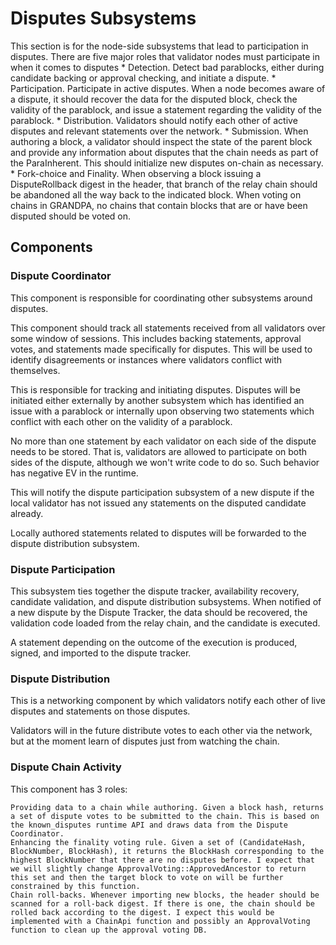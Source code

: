# Disputes Subsystems

This section is for the node-side subsystems that lead to participation in disputes. There are five major roles that validator nodes must participate in when it comes to disputes
    * Detection. Detect bad parablocks, either during candidate backing or approval checking, and initiate a dispute.
    * Participation. Participate in active disputes. When a node becomes aware of a dispute, it should recover the data for the disputed block, check the validity of the parablock, and issue a statement regarding the validity of the parablock.
    * Distribution. Validators should notify each other of active disputes and relevant statements over the network.
    * Submission. When authoring a block, a validator should inspect the state of the parent block and provide any information about disputes that the chain needs as part of the ParaInherent. This should initialize new disputes on-chain as necessary.
    * Fork-choice and Finality. When observing a block issuing a DisputeRollback digest in the header, that branch of the relay chain should be abandoned all the way back to the indicated block. When voting on chains in GRANDPA, no chains that contain blocks that are or have been disputed should be voted on.

## Components

### Dispute Coordinator

This component is responsible for coordinating other subsystems around disputes.

This component should track all statements received from all validators over some window of sessions. This includes backing statements, approval votes, and statements made specifically for disputes. This will be used to identify disagreements or instances where validators conflict with themselves.

This is responsible for tracking and initiating disputes. Disputes will be initiated either externally by another subsystem which has identified an issue with a parablock or internally upon observing two statements which conflict with each other on the validity of a parablock.

No more than one statement by each validator on each side of the dispute needs to be stored. That is, validators are allowed to participate on both sides of the dispute, although we won't write code to do so. Such behavior has negative EV in the runtime.

This will notify the dispute participation subsystem of a new dispute if the local validator has not issued any statements on the disputed candidate already.

Locally authored statements related to disputes will be forwarded to the dispute distribution subsystem.

### Dispute Participation

This subsystem ties together the dispute tracker, availability recovery, candidate validation, and dispute distribution subsystems. When notified of a new dispute by the Dispute Tracker, the data should be recovered, the validation code loaded from the relay chain, and the candidate is executed.

A statement depending on the outcome of the execution is produced, signed, and imported to the dispute tracker.

### Dispute Distribution

This is a networking component by which validators notify each other of live disputes and statements on those disputes.

Validators will in the future distribute votes to each other via the network, but at the moment learn of disputes just from watching the chain.

### Dispute Chain Activity

This component has 3 roles:

    Providing data to a chain while authoring. Given a block hash, returns a set of dispute votes to be submitted to the chain. This is based on the known_disputes runtime API and draws data from the Dispute Coordinator.
    Enhancing the finality voting rule. Given a set of (CandidateHash, BlockNumber, BlockHash), it returns the BlockHash corresponding to the highest BlockNumber that there are no disputes before. I expect that we will slightly change ApprovalVoting::ApprovedAncestor to return this set and then the target block to vote on will be further constrained by this function.
    Chain roll-backs. Whenever importing new blocks, the header should be scanned for a roll-back digest. If there is one, the chain should be rolled back according to the digest. I expect this would be implemented with a ChainApi function and possibly an ApprovalVoting function to clean up the approval voting DB.
